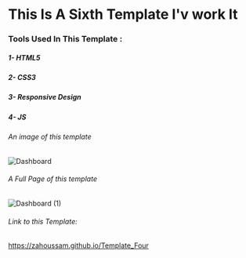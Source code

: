 # This Is A Sixth Template I'v work It

### Tools Used In This Template :
##### 1- HTML5
##### 2- CSS3
##### 3- Responsive Design
##### 4- JS
###### An image of this template
![Dashboard](https://github.com/ZaHoussam/Template_Four/assets/89077423/3eb09ea2-fe01-4223-af4b-e0f60b08652e)

###### A Full Page of this template
![Dashboard (1)](https://github.com/ZaHoussam/Template_Four/assets/89077423/2661bd92-f10b-4784-9d65-5ce521270b94)

###### Link to this Template:
https://zahoussam.github.io/Template_Four
